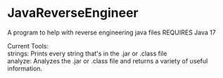 # JavaReverseEngineer
A program to help with reverse engineering java files
REQUIRES Java 17

Current Tools:<br>
 strings: Prints every string that's in the .jar or .class file<br>
 analyze: Analyzes the .jar or .class file and returns a variety of useful information.
